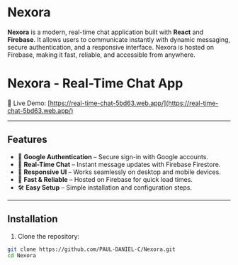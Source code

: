 # Nexora
**Nexora** is a modern, real-time chat application built with **React** and **Firebase**. It allows users to communicate instantly with dynamic messaging, secure authentication, and a responsive interface. Nexora is hosted on Firebase, making it fast, reliable, and accessible from anywhere.
# Nexora - Real-Time Chat App

🔗 Live Demo: [https://real-time-chat-5bd63.web.app/](https://real-time-chat-5bd63.web.app/)

---

## Features

- 🔐 **Google Authentication** – Secure sign-in with Google accounts.  
- 💬 **Real-Time Chat** – Instant message updates with Firebase Firestore.  
- 📱 **Responsive UI** – Works seamlessly on desktop and mobile devices.  
- 🚀 **Fast & Reliable** – Hosted on Firebase for quick load times.  
- 🛠️ **Easy Setup** – Simple installation and configuration steps.  

---

## Installation

1. Clone the repository:  
```bash
git clone https://github.com/PAUL-DANIEL-C/Nexora.git
cd Nexora
